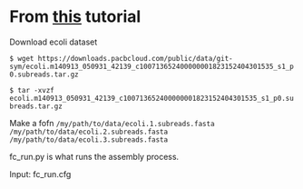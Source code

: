 # From [this](http://pb-falcon.readthedocs.io/en/latest/tutorial.html) tutorial

Download ecoli dataset

`$ wget https://downloads.pacbcloud.com/public/data/git-sym/ecoli.m140913_050931_42139_c100713652400000001823152404301535_s1_p0.subreads.tar.gz`

`$ tar -xvzf ecoli.m140913_050931_42139_c100713652400000001823152404301535_s1_p0.subreads.tar.gz`

Make a fofn
`/my/path/to/data/ecoli.1.subreads.fasta`
`/my/path/to/data/ecoli.2.subreads.fasta`
`/my/path/to/data/ecoli.3.subreads.fasta`

fc_run.py is what runs the assembly process.

Input:  fc_run.cfg
